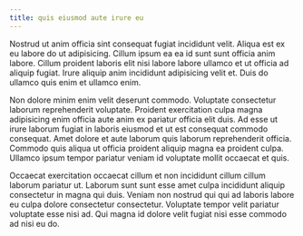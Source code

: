 ```yaml
---
title: quis eiusmod aute irure eu
---
```


Nostrud ut anim officia sint consequat fugiat incididunt velit. Aliqua est ex eu labore do ut adipisicing. Cillum ipsum ea ea id sunt sunt officia anim labore. Cillum proident laboris elit nisi labore labore ullamco et ut officia ad aliquip fugiat. Irure aliquip anim incididunt adipisicing velit et. Duis do ullamco quis enim et ullamco enim.

Non dolore minim enim velit deserunt commodo. Voluptate consectetur laborum reprehenderit voluptate. Proident exercitation culpa magna adipisicing enim officia aute anim ex pariatur officia elit duis. Ad esse ut irure laborum fugiat in laboris eiusmod et ut est consequat commodo consequat. Amet dolore et aute laborum quis laborum reprehenderit officia. Commodo quis aliqua ut officia proident aliquip magna ea proident culpa. Ullamco ipsum tempor pariatur veniam id voluptate mollit occaecat et quis.

Occaecat exercitation occaecat cillum et non incididunt cillum cillum laborum pariatur ut. Laborum sunt sunt esse amet culpa incididunt aliquip consectetur in magna qui duis. Veniam non nostrud qui qui ad laboris labore eu culpa dolore consectetur consectetur. Voluptate tempor velit pariatur voluptate esse nisi ad. Qui magna id dolore velit fugiat nisi esse commodo ad nisi eu do.